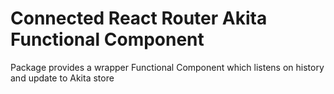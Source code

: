 # Connected React Router Akita Functional Component

Package provides a wrapper Functional Component which listens on history and update to Akita store
